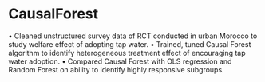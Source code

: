 # CausalForest

•	Cleaned unstructured survey data of RCT conducted in urban Morocco to study welfare effect of adopting tap water.
•	Trained, tuned Causal Forest algorithm to identify heterogeneous treatment effect of encouraging tap water adoption. 
•	Compared Causal Forest with OLS regression and Random Forest on ability to identify highly responsive subgroups. 

